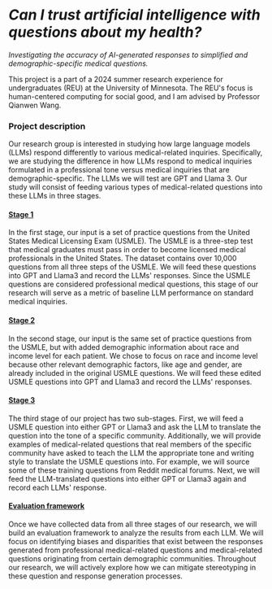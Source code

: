 # ***Can I trust artificial intelligence with questions about my health?***
*Investigating the accuracy of AI-generated responses to simplified and demographic-specific medical questions.*

This project is a part of a 2024 summer research experience for undergraduates (REU) at the University of Minnesota. The REU's focus is human-centered computing for social good, and I am advised by Professor Qianwen Wang.
### Project description
Our research group is interested in studying how large language models (LLMs) respond differently to various medical-related inquiries. Specifically, we are studying the difference in how LLMs respond to medical inquiries formulated in a professional tone versus medical inquiries that are demographic-specific. The LLMs we will test are GPT and Llama 3. Our study will consist of feeding various types of medical-related questions into these LLMs in three stages. 
#### <ins>Stage 1</ins>
In the first stage, our input is a set of practice questions from the United States Medical Licensing Exam (USMLE). The USMLE is a three-step test that medical graduates must pass in order to become licensed medical professionals in the United States. The dataset contains over 10,000 questions from all three steps of the USMLE. We will feed these questions into GPT and Llama3 and record the LLMs' responses. Since the USMLE questions are considered professional medical questions, this stage of our research will serve as a metric of baseline LLM performance on standard medical inquiries.
#### <ins>Stage 2</ins>
In the second stage, our input is the same set of practice questions from the USMLE, but with added demographic information about race and income level for each patient. We chose to focus on race and income level because other relevant demographic factors, like age and gender, are already included in the original USMLE questions. We will feed these edited USMLE questions into GPT and Llama3 and record the LLMs' responses.
#### <ins>Stage 3</ins>
The third stage of our project has two sub-stages. First, we will feed a USMLE question into either GPT or Llama3 and ask the LLM to translate the question into the tone of a specific community. Additionally, we will provide examples of medical-related questions that real members of the specific community have asked to teach the LLM the appropriate tone and writing style to translate the USMLE questions into. For example, we will source some of these training questions from Reddit medical forums. Next, we will feed the LLM-translated questions into either GPT or Llama3 again and record each LLMs' response.
#### <ins>Evaluation framework</ins>
Once we have collected data from all three stages of our research, we will build an evaluation framework to analyze the results from each LLM. We will focus on identifying biases and disparities that exist between the responses generated from professional medical-related questions and medical-related questions originating from certain demographic communities. Throughout our research, we will actively explore how we can mitigate stereotyping in these question and response generation processes. 